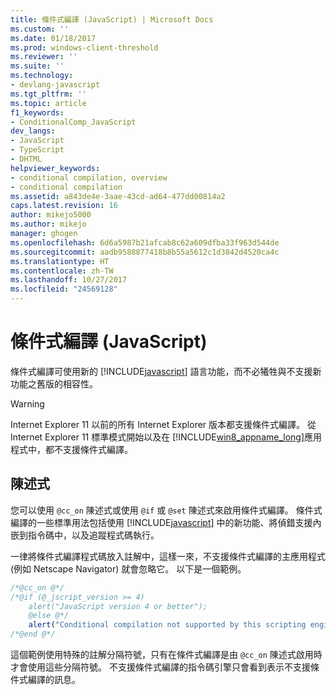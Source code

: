```yaml
---
title: 條件式編譯 (JavaScript) | Microsoft Docs
ms.custom: ''
ms.date: 01/18/2017
ms.prod: windows-client-threshold
ms.reviewer: ''
ms.suite: ''
ms.technology:
- devlang-javascript
ms.tgt_pltfrm: ''
ms.topic: article
f1_keywords:
- ConditionalComp_JavaScript
dev_langs:
- JavaScript
- TypeScript
- DHTML
helpviewer_keywords:
- conditional compilation, overview
- conditional compilation
ms.assetid: a843de4e-3aae-43cd-ad64-477dd00814a2
caps.latest.revision: 16
author: mikejo5000
ms.author: mikejo
manager: ghogen
ms.openlocfilehash: 6d6a5987b21afcab8c62a609dfba33f963d544de
ms.sourcegitcommit: aadb9588877418b8b55a5612c1d3842d4520ca4c
ms.translationtype: HT
ms.contentlocale: zh-TW
ms.lasthandoff: 10/27/2017
ms.locfileid: "24569128"
---
```

# <a name="conditional-compilation-javascript"></a>條件式編譯 (JavaScript)
條件式編譯可使用新的 [!INCLUDE[javascript](../../javascript/includes/javascript-md.md)] 語言功能，而不必犧牲與不支援新功能之舊版的相容性。  
  
> [!WARNING]
>  Internet Explorer 11 以前的所有 Internet Explorer 版本都支援條件式編譯。 從 Internet Explorer 11 標準模式開始以及在 [!INCLUDE[win8_appname_long](../../javascript/includes/win8-appname-long-md.md)]應用程式中，都不支援條件式編譯。  
  
## <a name="statements"></a>陳述式  
 您可以使用 `@cc_on` 陳述式或使用 `@if` 或 `@set` 陳述式來啟用條件式編譯。 條件式編譯的一些標準用法包括使用 [!INCLUDE[javascript](../../javascript/includes/javascript-md.md)] 中的新功能、將偵錯支援內嵌到指令碼中，以及追蹤程式碼執行。  
  
 一律將條件式編譯程式碼放入註解中，這樣一來，不支援條件式編譯的主應用程式 (例如 Netscape Navigator) 就會忽略它。 以下是一個範例。  
  
```JavaScript  
/*@cc_on @*/  
/*@if (@_jscript_version >= 4)  
    alert("JavaScript version 4 or better");  
    @else @*/  
    alert("Conditional compilation not supported by this scripting engine.");  
/*@end @*/  
```  
  
 這個範例使用特殊的註解分隔符號，只有在條件式編譯是由 `@cc_on` 陳述式啟用時才會使用這些分隔符號。 不支援條件式編譯的指令碼引擎只會看到表示不支援條件式編譯的訊息。